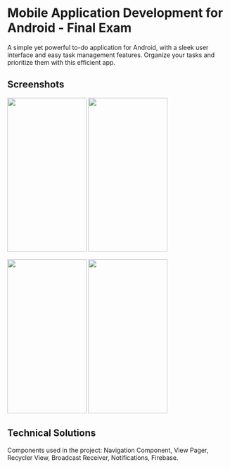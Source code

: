 # Mobile Application Development for Android - Final Exam

A simple yet powerful to-do application for Android, with a sleek user interface and easy task management features. Organize your tasks and prioritize them with this efficient app.

## Screenshots

<p float="left">
  <img src="https://user-images.githubusercontent.com/73469185/214656994-519c47c0-7aea-4702-8190-be1aa0ab401a.jpg" width="180" height="350">
  <img src="https://user-images.githubusercontent.com/73469185/214657288-78afb489-30de-4fc5-a150-eef83429d914.jpg" width="180" height="350">
</p>
<p float="left">
  <img src="https://user-images.githubusercontent.com/73469185/214657347-a6c273ee-926d-492e-8c4a-675dfd2aa7e0.jpg" width="180" height="350">
  <img src="https://user-images.githubusercontent.com/73469185/214657423-cef183bb-bb31-4b30-ac5e-bc98f7fd5021.jpg" width="180" height="350">
</p>

## Technical Solutions

Components used in the project: Navigation Component, View Pager, Recycler View, Broadcast Receiver, Notifications, Firebase.
